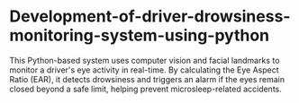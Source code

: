 # Development-of-driver-drowsiness-monitoring-system-using-python
This Python-based system uses computer vision and facial landmarks to monitor a driver's eye activity in real-time. By calculating the Eye Aspect Ratio (EAR), it detects drowsiness and triggers an alarm if the eyes remain closed beyond a safe limit, helping prevent microsleep-related accidents.
